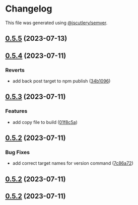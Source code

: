 # Changelog

This file was generated using [@jscutlery/semver](https://github.com/jscutlery/semver).

## [0.5.5](https://github.com/dannyfranca/qwik-router/compare/qwik-router-0.5.4...qwik-router-0.5.5) (2023-07-13)



## [0.5.4](https://github.com/dannyfranca/qwik-router/compare/qwik-router-0.5.3...qwik-router-0.5.4) (2023-07-11)


### Reverts

* add back post target to npm publish ([34b1096](https://github.com/dannyfranca/qwik-router/commit/34b1096eded9d3c5b267e119be796ec9b51640f6))



## [0.5.3](https://github.com/dannyfranca/qwik-router/compare/qwik-router-0.5.2...qwik-router-0.5.3) (2023-07-11)


### Features

* add copy file to build ([01f8c5a](https://github.com/dannyfranca/qwik-router/commit/01f8c5a5250bb3ba1ea14cd25cb69d5a31570c00))



## [0.5.2](https://github.com/dannyfranca/qwik-router/compare/qwik-router-0.5.1...qwik-router-0.5.2) (2023-07-11)


### Bug Fixes

* add correct target names for version command ([7c86a72](https://github.com/dannyfranca/qwik-router/commit/7c86a724fe17432a8ae4e92e4e22148463499c1d))



## [0.5.2](https://github.com/dannyfranca/qwik-router/compare/qwik-router-0.5.1...qwik-router-0.5.2) (2023-07-11)



## [0.5.2](https://github.com/dannyfranca/qwik-router/compare/qwik-router-0.5.1...qwik-router-0.5.2) (2023-07-11)
